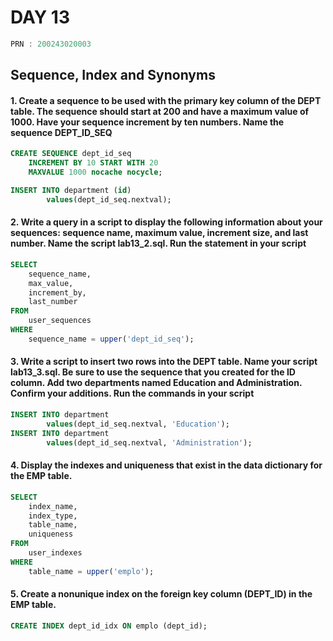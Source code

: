 # DAY 13

```C
PRN : 200243020003
```



## Sequence, Index and Synonyms
#### 1. Create a sequence to be used with the primary key column of the DEPT table. The sequence should start at 200 and have a maximum value of 1000. Have your sequence increment by ten numbers. Name the sequence DEPT_ID_SEQ
```sql
CREATE SEQUENCE dept_id_seq
	INCREMENT BY 10 START WITH 20
	MAXVALUE 1000 nocache nocycle;

INSERT INTO department (id)
		values(dept_id_seq.nextval);
```

#### 2. Write a query in a script to display the following information about your sequences: sequence name, maximum value, increment size, and last number. Name the script lab13_2.sql. Run the statement in your script
```sql
SELECT
	sequence_name,
	max_value,
	increment_by,
	last_number
FROM
	user_sequences
WHERE
	sequence_name = upper('dept_id_seq');
```

#### 3. Write a script to insert two rows into the DEPT table. Name your script lab13_3.sql. Be sure to use the sequence that you created for the ID column. Add two departments named Education and Administration. Confirm your additions. Run the commands in your script
```sql
INSERT INTO department
		values(dept_id_seq.nextval, 'Education');
INSERT INTO department
		values(dept_id_seq.nextval, 'Administration');
```

#### 4. Display the indexes and uniqueness that exist in the data dictionary for the EMP table.
```sql
SELECT
	index_name,
	index_type,
	table_name,
	uniqueness
FROM
	user_indexes
WHERE
	table_name = upper('emplo');
```

#### 5. Create a nonunique index on the foreign key column (DEPT_ID) in the EMP table.
```sql
CREATE INDEX dept_id_idx ON emplo (dept_id);
```




